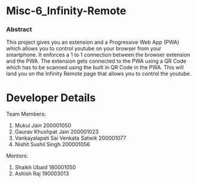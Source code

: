 # Misc-6_Infinity-Remote

### Abstract
This project gives you an extension and a Progressive Web App (PWA) which allows you to control youtube on your browser from your smartphone. It enforces a 1 to 1 connection between the browser extension and the PWA. The extension gets connected to the PWA using a QR Code which has to be scanned using the built in QR Code in the PWA. This will land you on the Infinity Remote page that allows you to control the youtube.

# Developer Details
Team Members:
1. Mukul Jain                            200001050
2. Gaurav Khushpat Jain                  200001023
3. Vankayalapati Sai Venkata Satwik      200001077 
4. Nishit Sushil Singh                   200001056

Mentors:
1. Shaikh Ubaid                          180001050
2. Ashish Raj                            190003013
